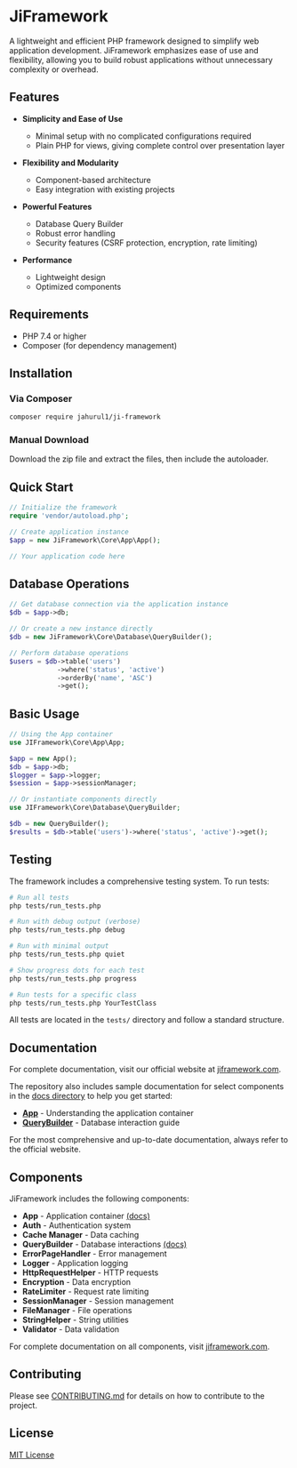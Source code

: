 # JiFramework

A lightweight and efficient PHP framework designed to simplify web application development. JiFramework emphasizes ease of use and flexibility, allowing you to build robust applications without unnecessary complexity or overhead.

## Features

- **Simplicity and Ease of Use**
  - Minimal setup with no complicated configurations required
  - Plain PHP for views, giving complete control over presentation layer

- **Flexibility and Modularity**
  - Component-based architecture
  - Easy integration with existing projects

- **Powerful Features**
  - Database Query Builder
  - Robust error handling
  - Security features (CSRF protection, encryption, rate limiting)

- **Performance**
  - Lightweight design
  - Optimized components

## Requirements

- PHP 7.4 or higher
- Composer (for dependency management)

## Installation

### Via Composer

```bash
composer require jahurul1/ji-framework
```

### Manual Download

Download the zip file and extract the files, then include the autoloader.

## Quick Start

```php
// Initialize the framework
require 'vendor/autoload.php';

// Create application instance
$app = new JiFramework\Core\App\App();

// Your application code here
```

## Database Operations

```php
// Get database connection via the application instance
$db = $app->db;

// Or create a new instance directly
$db = new JiFramework\Core\Database\QueryBuilder();

// Perform database operations
$users = $db->table('users')
            ->where('status', 'active')
            ->orderBy('name', 'ASC')
            ->get();
```

## Basic Usage

```php
// Using the App container
use JIFramework\Core\App\App;

$app = new App();
$db = $app->db;
$logger = $app->logger;
$session = $app->sessionManager;

// Or instantiate components directly
use JIFramework\Core\Database\QueryBuilder;

$db = new QueryBuilder();
$results = $db->table('users')->where('status', 'active')->get();
```

## Testing

The framework includes a comprehensive testing system. To run tests:

```bash
# Run all tests
php tests/run_tests.php

# Run with debug output (verbose)
php tests/run_tests.php debug

# Run with minimal output
php tests/run_tests.php quiet

# Show progress dots for each test
php tests/run_tests.php progress

# Run tests for a specific class
php tests/run_tests.php YourTestClass
```

All tests are located in the `tests/` directory and follow a standard structure.

## Documentation

For complete documentation, visit our official website at [jiframework.com](https://jiframework.com/).

The repository also includes sample documentation for select components in the [docs directory](docs/) to help you get started:

- **[App](docs/components/app.md)** - Understanding the application container
- **[QueryBuilder](docs/components/query-builder.md)** - Database interaction guide

For the most comprehensive and up-to-date documentation, always refer to the official website.

## Components

JiFramework includes the following components:

- **App** - Application container [(docs)](docs/components/app.md)
- **Auth** - Authentication system 
- **Cache Manager** - Data caching
- **QueryBuilder** - Database interactions [(docs)](docs/components/query-builder.md)
- **ErrorPageHandler** - Error management
- **Logger** - Application logging
- **HttpRequestHelper** - HTTP requests
- **Encryption** - Data encryption
- **RateLimiter** - Request rate limiting
- **SessionManager** - Session management
- **FileManager** - File operations
- **StringHelper** - String utilities
- **Validator** - Data validation

For complete documentation on all components, visit [jiframework.com](https://jiframework.com/).

## Contributing

Please see [CONTRIBUTING.md](CONTRIBUTING.md) for details on how to contribute to the project.

## License

[MIT License](LICENSE) 
